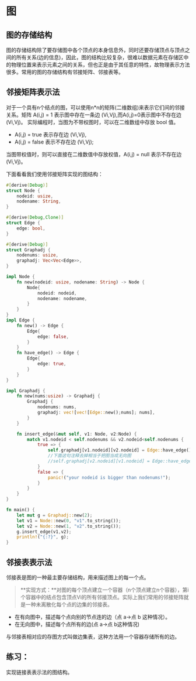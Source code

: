# 图

## 图的存储结构

图的存储结构除了要存储图中各个顶点的本身信息外，同时还要存储顶点与顶点之间的所有关系(边的信息)，因此，图的结构比较复杂，很难以数据元素在存储区中的物理位置来表示元素之间的关系，但也正是由于其任意的特性，故物理表示方法很多。常用的图的存储结构有邻接矩阵、邻接表等。

## 邻接矩阵表示法

对于一个具有n个结点的图，可以使用n*n的矩阵(二维数组)来表示它们间的邻接关系。矩阵 A(i,j) = 1 表示图中存在一条边 (Vi,Vj),而A(i,j)=0表示图中不存在边 (Vi,Vj)。
实际编程时，当图为不带权图时，可以在二维数组中存放 bool 值。

* A(i,j) = true 表示存在边 (Vi,Vj),
* A(i,j) = false 表示不存在边 (Vi,Vj);


当图带权值时，则可以直接在二维数值中存放权值，A(i,j) = null 表示不存在边 (Vi,Vj)。

下面看看我们使用邻接矩阵实现的图结构：
```rust
#[derive(Debug)]
struct Node {
    nodeid: usize,
    nodename: String,
}

#[derive(Debug,Clone)]
struct Edge {
    edge: bool,
}

#[derive(Debug)]
struct Graphadj {
    nodenums: usize,
    graphadj: Vec<Vec<Edge>>,
}

impl Node {
    fn new(nodeid: usize, nodename: String) -> Node {
        Node{
            nodeid: nodeid,
            nodename: nodename,
        }
    }
}
impl Edge {
    fn new() -> Edge {
        Edge{
            edge: false,
        }
    }
    fn have_edge() -> Edge {
        Edge{
            edge: true,
        }
    }
}

impl Graphadj {
    fn new(nums:usize) -> Graphadj {
        Graphadj {
            nodenums: nums,
            graphadj: vec![vec![Edge::new();nums]; nums],
        }
    }

    fn insert_edge(&mut self, v1: Node, v2:Node) {
        match v1.nodeid < self.nodenums && v2.nodeid<self.nodenums {
            true => {
                self.graphadj[v1.nodeid][v2.nodeid] = Edge::have_edge();
                //下面这句注释去掉相当于把图当成无向图
                //self.graphadj[v2.nodeid][v1.nodeid] = Edge::have_edge();
            }
            false => {
                panic!("your nodeid is bigger than nodenums!");
            }
        }
    }
}

fn main() {
    let mut g = Graphadj::new(2);
    let v1 = Node::new(0, "v1".to_string());
    let v2 = Node::new(1, "v2".to_string());
    g.insert_edge(v1,v2);
    println!("{:?}", g);
}
```

## 邻接表表示法

邻接表是图的一种最主要存储结构，用来描述图上的每一个点。

>**实现方式：**对图的每个顶点建立一个容器（n个顶点建立n个容器），第i个容器中的结点包含顶点Vi的所有邻接顶点。实际上我们常用的邻接矩阵就是一种未离散化每个点的边集的邻接表。

* 在有向图中，描述每个点向别的节点连的边（点 a->点 b 这种情况）。
* 在无向图中，描述每个点所有的边(点 a->点 b这种情况)

与邻接表相对应的存图方式叫做边集表，这种方法用一个容器存储所有的边。

## **练习：**
实现链接表表示法的图结构。
